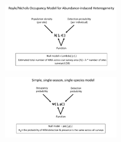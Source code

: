 <img
  src="RNH_model.png"
  alt="RNH model"
  title="RNH model"
  style="display: inline-block; margin: 0 auto; max-width: 300px">

  <img
  src="single_sp_model.png" 
  alt="single.sp.model"
  title="single.sp.model"
  style="display: inline-block; margin: 0 auto; max-width: 300px">
